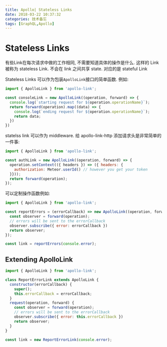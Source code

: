 ```yaml
---
title: Apollo| Stateless Links
date: 2018-03-22 10:37:32
categories: 技术备忘
tags: [GraphQL,Apollo]
---
```

# Stateless Links

有些Link在每次请求中做的工作相同, 不需要知道具体的操作是什么. 这样的 Link 被称为 stateless Link. 不会在 link 之间共享 state. 对应的是 stateful Link

Stateless Links 可以作为包装`ApolloLink`接口的简单函数. 例如:

```js
import { ApolloLink } from 'apollo-link';

const consoleLink = new ApolloLink((operation, forward) => {
  console.log(`starting request for ${operation.operationName}`);
  return forward(operation).map((data) => {
    console.log(`ending request for ${operation.operationName}`);
    return data;
  })
})
```
statelss link 可以作为 middleware. 给 apollo-link-http 添加请求头是非常简单的一件事:

```js
import { ApolloLink } from 'apollo-link';

const authLink = new ApolloLink((operation, forward) => {
  operation.setContext(({ headers }) => ({ headers: {
    authorization: Meteor.userId() // however you get your token
  }}));
  return forward(operation);
});
```

可以定制操作函数例如:

```js
import { ApolloLink } from 'apollo-link';

const reportErrors = (errorCallback) => new ApolloLink((operation, forward) => {
  const observer = forward(operation);
  // errors will be sent to the errorCallback
  observer.subscribe({ error: errorCallback })
  return observer;
});

const link = reportErrors(console.error);
```

## Extending ApolloLink

```js
import { ApolloLink } from 'apollo-link';

class ReportErrorLink extends ApolloLink {
  constructor(errorCallback) {
    super();
    this.errorCallback = errorCallback;
  }
  request(operation, forward) {
    const observer = forward(operation);
    // errors will be sent to the errorCallback
    observer.subscribe({ error: this.errorCallback })
    return observer;
  }
}

const link = new ReportErrorLink(console.error);
```



